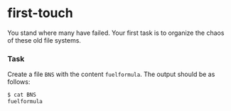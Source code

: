 # first-touch

<p data-story-username="aberonshin">You stand where many have failed. Your first task is to organize the chaos of these old file systems.</p>

### Task

Create a file `BNS` with the content `fuelformula`. The output should be as follows:

```sh
$ cat BNS
fuelformula
```
